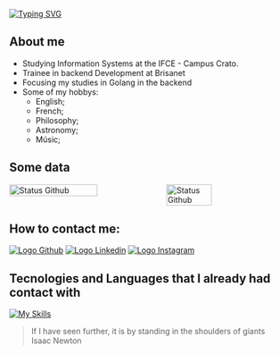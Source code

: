 [![Typing SVG](https://readme-typing-svg.demolab.com?font=Source+Code+Pro&weight=450&size=30&pause=1000&color=FFFFFF&vCenter=true&width=800&lines=My+name+is+Samuel+;Welcome+to+my+profile)](https://git.io/typing-svg)

## About me

- Studying Information Systems at the IFCE - Campus Crato.
- Trainee in backend Development at Brisanet
- Focusing my studies in Golang in the backend
- Some of my hobbys:
  - English;
  - French;
  - Philosophy;
  - Astronomy;
  - Músic;

## Some data
<div style="display:flex;"> 
<img src="https://github-readme-streak-stats.herokuapp.com/?user=thesamuelvitor&theme=dark&hide_border=true" alt="Status Github" width="56%">
<img src="https://github-readme-stats.vercel.app/api/top-langs/?username=thesamuelvitor&layout=compact&theme=dark&hide_border=true" alt="Status Github" width="40%">
</div>

## How to contact me:

[![Logo Github](https://skillicons.dev/icons?i=github)](https://github.com/TheSamuelVitor)
[![Logo Linkedin](https://skillicons.dev/icons?i=linkedin)](https://www.linkedin.com/in/samuel-vitor-b07566202/)
[![Logo Instagram](https://skillicons.dev/icons?i=instagram)](https://www.linkedin.com/in/samuel-vitor-b07566202/)

## Tecnologies and Languages that I already had contact with

[![My Skills](https://skillicons.dev/icons?i=go,react,angular,c,cpp,js,html,css,git,postgres,python,vscode,linux,nodejs)](https://skillicons.dev)


> If I have seen further, it is by standing in the shoulders of giants  
> Isaac Newton
